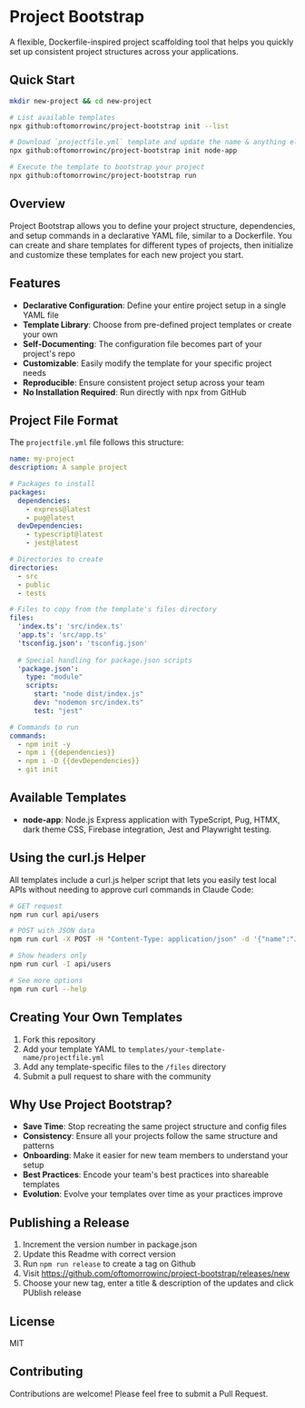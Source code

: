 # Project Bootstrap

A flexible, Dockerfile-inspired project scaffolding tool that helps you quickly set up consistent project structures across your applications.

## Quick Start

```bash
mkdir new-project && cd new-project

# List available templates
npx github:oftomorrowinc/project-bootstrap init --list

# Download `projectfile.yml` template and update the name & anything else you want to change
npx github:oftomorrowinc/project-bootstrap init node-app

# Execute the template to bootstrap your project
npx github:oftomorrowinc/project-bootstrap run
```

## Overview

Project Bootstrap allows you to define your project structure, dependencies, and setup commands in a declarative YAML file, similar to a Dockerfile. You can create and share templates for different types of projects, then initialize and customize these templates for each new project you start.

## Features

- **Declarative Configuration**: Define your entire project setup in a single YAML file
- **Template Library**: Choose from pre-defined project templates or create your own
- **Self-Documenting**: The configuration file becomes part of your project's repo
- **Customizable**: Easily modify the template for your specific project needs
- **Reproducible**: Ensure consistent project setup across your team
- **No Installation Required**: Run directly with npx from GitHub


## Project File Format

The `projectfile.yml` file follows this structure:

```yaml
name: my-project
description: A sample project

# Packages to install
packages:
  dependencies:
    - express@latest
    - pug@latest
  devDependencies:
    - typescript@latest
    - jest@latest

# Directories to create
directories:
  - src
  - public
  - tests

# Files to copy from the template's files directory
files:
  'index.ts': 'src/index.ts'
  'app.ts': 'src/app.ts'
  'tsconfig.json': 'tsconfig.json'
  
  # Special handling for package.json scripts
  'package.json':
    type: "module"
    scripts:
      start: "node dist/index.js"
      dev: "nodemon src/index.ts"
      test: "jest"

# Commands to run
commands:
  - npm init -y
  - npm i {{dependencies}}
  - npm i -D {{devDependencies}}
  - git init
```

## Available Templates

- **node-app**: Node.js Express application with TypeScript, Pug, HTMX, dark theme CSS, Firebase integration, Jest and Playwright testing.

## Using the curl.js Helper

All templates include a curl.js helper script that lets you easily test local APIs without needing to approve curl commands in Claude Code:

```bash
# GET request
npm run curl api/users

# POST with JSON data
npm run curl -X POST -H "Content-Type: application/json" -d '{"name":"John"}' api/users

# Show headers only
npm run curl -I api/users

# See more options
npm run curl --help
```

## Creating Your Own Templates

1. Fork this repository
2. Add your template YAML to `templates/your-template-name/projectfile.yml`
3. Add any template-specific files to the `/files` directory
4. Submit a pull request to share with the community

## Why Use Project Bootstrap?

- **Save Time**: Stop recreating the same project structure and config files
- **Consistency**: Ensure all your projects follow the same structure and patterns
- **Onboarding**: Make it easier for new team members to understand your setup
- **Best Practices**: Encode your team's best practices into shareable templates
- **Evolution**: Evolve your templates over time as your practices improve

## Publishing a Release
1. Increment the version number in package.json
2. Update this Readme with correct version
3. Run `npm run release` to create a tag on Github
4. Visit https://github.com/oftomorrowinc/project-bootstrap/releases/new
5. Choose your new tag, enter a title & description of the updates and click PUblish release


## License

MIT

## Contributing

Contributions are welcome! Please feel free to submit a Pull Request.